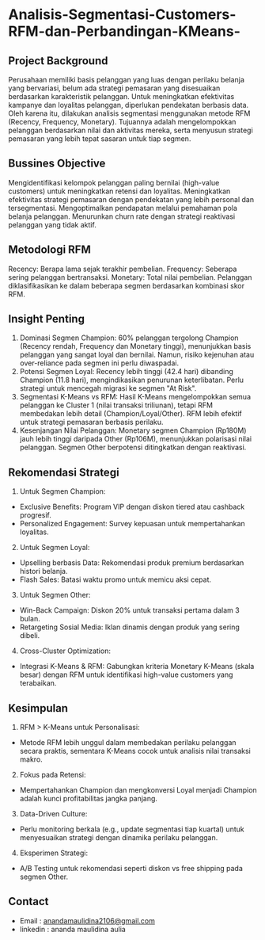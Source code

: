 # Analisis-Segmentasi-Customers-RFM-dan-Perbandingan-KMeans-
## Project Background
Perusahaan memiliki basis pelanggan yang luas dengan perilaku belanja yang bervariasi, belum ada strategi pemasaran yang disesuaikan berdasarkan karakteristik pelanggan. Untuk meningkatkan efektivitas kampanye dan loyalitas pelanggan, diperlukan pendekatan berbasis data. Oleh karena itu, dilakukan analisis segmentasi menggunakan metode RFM (Recency, Frequency, Monetary). Tujuannya adalah mengelompokkan pelanggan berdasarkan nilai dan aktivitas mereka, serta menyusun strategi pemasaran yang lebih tepat sasaran untuk tiap segmen.
## Bussines Objective
Mengidentifikasi kelompok pelanggan paling bernilai (high-value customers) untuk meningkatkan retensi dan loyalitas.
Meningkatkan efektivitas strategi pemasaran dengan pendekatan yang lebih personal dan tersegmentasi.
Mengoptimalkan pendapatan melalui pemahaman pola belanja pelanggan.
Menurunkan churn rate dengan strategi reaktivasi pelanggan yang tidak aktif.
## Metodologi RFM
Recency: Berapa lama sejak terakhir pembelian.
Frequency: Seberapa sering pelanggan bertransaksi.
Monetary: Total nilai pembelian.
Pelanggan diklasifikasikan ke dalam beberapa segmen berdasarkan kombinasi skor RFM.
## Insight Penting
1. Dominasi Segmen Champion:
60% pelanggan tergolong Champion (Recency rendah, Frequency dan Monetary tinggi), menunjukkan basis pelanggan yang sangat loyal dan bernilai.
Namun, risiko kejenuhan atau over-reliance pada segmen ini perlu diwaspadai.
2. Potensi Segmen Loyal:
Recency lebih tinggi (42.4 hari) dibanding Champion (11.8 hari), mengindikasikan penurunan keterlibatan.
Perlu strategi untuk mencegah migrasi ke segmen "At Risk".
3. Segmentasi K-Means vs RFM:
Hasil K-Means mengelompokkan semua pelanggan ke Cluster 1 (nilai transaksi triliunan), tetapi RFM membedakan lebih detail (Champion/Loyal/Other).
RFM lebih efektif untuk strategi pemasaran berbasis perilaku.
4. Kesenjangan Nilai Pelanggan:
Monetary segmen Champion (Rp180M) jauh lebih tinggi daripada Other (Rp106M), menunjukkan polarisasi nilai pelanggan.
Segmen Other berpotensi ditingkatkan dengan reaktivasi.
## Rekomendasi Strategi
1. Untuk Segmen Champion:
- Exclusive Benefits: Program VIP dengan diskon tiered atau cashback progresif.
- Personalized Engagement: Survey kepuasan untuk mempertahankan loyalitas.
2. Untuk Segmen Loyal:
- Upselling berbasis Data: Rekomendasi produk premium berdasarkan histori belanja.
- Flash Sales: Batasi waktu promo untuk memicu aksi cepat.
3. Untuk Segmen Other:
- Win-Back Campaign: Diskon 20% untuk transaksi pertama dalam 3 bulan.
- Retargeting Sosial Media: Iklan dinamis dengan produk yang sering dibeli.
4. Cross-Cluster Optimization:
- Integrasi K-Means & RFM: Gabungkan kriteria Monetary K-Means (skala besar) dengan RFM untuk identifikasi high-value customers yang terabaikan.
## Kesimpulan 
1. RFM > K-Means untuk Personalisasi:
- Metode RFM lebih unggul dalam membedakan perilaku pelanggan secara praktis, sementara K-Means cocok untuk analisis nilai transaksi makro.
2. Fokus pada Retensi:
- Mempertahankan Champion dan mengkonversi Loyal menjadi Champion adalah kunci profitabilitas jangka panjang.
3. Data-Driven Culture:
- Perlu monitoring berkala (e.g., update segmentasi tiap kuartal) untuk menyesuaikan strategi dengan dinamika perilaku pelanggan.
4. Eksperimen Strategi:
- A/B Testing untuk rekomendasi seperti diskon vs free shipping pada segmen Other.
## Contact 
- Email : anandamaulidina2106@gmail.com
- linkedin : ananda maulidina aulia
